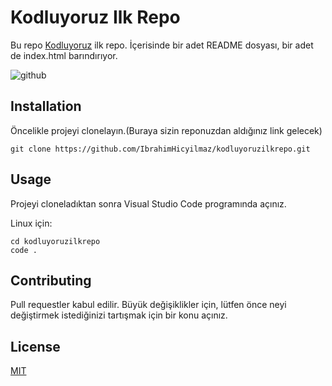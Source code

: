 # Kodluyoruz Ilk Repo

Bu repo [Kodluyoruz](https://www.kodluyoruz.org) ilk repo. İçerisinde bir adet README dosyası, bir adet de index.html barındırıyor.

![github](https://github.com/IbrahimHicyilmaz/kodluyoruzilkrepo/assets/103963299/577425bc-f169-4830-9a30-988790f6e1a4)



## Installation

Öncelikle projeyi clonelayın.(Buraya sizin reponuzdan aldığınız link gelecek)

    git clone https://github.com/IbrahimHicyilmaz/kodluyoruzilkrepo.git

## Usage

Projeyi cloneladıktan sonra Visual Studio Code programında açınız.

Linux için:

    cd kodluyoruzilkrepo
    code .

## Contributing

Pull requestler kabul edilir. Büyük değişiklikler için, lütfen önce neyi değiştirmek istediğinizi tartışmak için bir konu açınız.

## License

[MIT](https://choosealicense.com/licenses/mit/)
